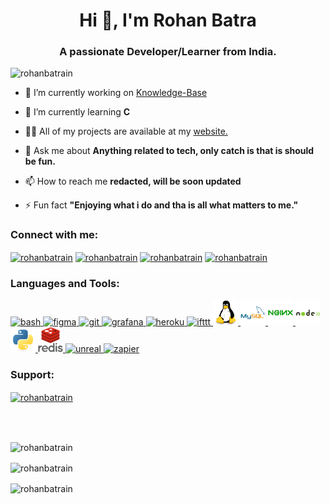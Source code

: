 <h1 align="center">Hi 👋, I'm Rohan Batra</h1>
<h3 align="center">A passionate Developer/Learner from India.</h3>

<p align="left"> <img src="https://komarev.com/ghpvc/?username=rohanbatrain&label=Profile%20views&color=0e75b6&style=flat" alt="rohanbatrain" /> </p>

- 🔭 I’m currently working on [Knowledge-Base](https://github.com/rohanbatrain/knowledge-base)

- 🌱 I’m currently learning **C**

- 👨‍💻 All of my projects are available at my [website.](rohanbatra.in/)

- 💬 Ask me about **Anything related to tech, only catch is that is should be fun.**

- 📫 How to reach me **redacted, will be soon updated**

- ⚡ Fun fact **"Enjoying what i do and tha is all what matters to me."**

<h3 align="left">Connect with me:</h3>
<p align="left">
<a href="https://codepen.io/rohanbatrain" target="blank"><img align="center" src="https://raw.githubusercontent.com/rahuldkjain/github-profile-readme-generator/master/src/images/icons/Social/codepen.svg" alt="rohanbatrain" height="30" width="40" /></a>
<a href="https://dev.to/rohanbatrain" target="blank"><img align="center" src="https://raw.githubusercontent.com/rahuldkjain/github-profile-readme-generator/master/src/images/icons/Social/devto.svg" alt="rohanbatrain" height="30" width="40" /></a>
<a href="https://twitter.com/rohanbatrain" target="blank"><img align="center" src="https://raw.githubusercontent.com/rahuldkjain/github-profile-readme-generator/master/src/images/icons/Social/twitter.svg" alt="rohanbatrain" height="30" width="40" /></a>
<a href="https://codesandbox.com/rohanbatrain" target="blank"><img align="center" src="https://raw.githubusercontent.com/rahuldkjain/github-profile-readme-generator/master/src/images/icons/Social/codesandbox.svg" alt="rohanbatrain" height="30" width="40" /></a>
</p>

<h3 align="left">Languages and Tools:</h3>
<p align="left"> <a href="https://www.gnu.org/software/bash/" target="_blank" rel="noreferrer"> <img src="https://www.vectorlogo.zone/logos/gnu_bash/gnu_bash-icon.svg" alt="bash" width="40" height="40"/> </a> <a href="https://www.figma.com/" target="_blank" rel="noreferrer"> <img src="https://www.vectorlogo.zone/logos/figma/figma-icon.svg" alt="figma" width="40" height="40"/> </a><a href="https://git-scm.com/" target="_blank" rel="noreferrer"> <img src="https://www.vectorlogo.zone/logos/git-scm/git-scm-icon.svg" alt="git" width="40" height="40"/> </a> <a href="https://grafana.com" target="_blank" rel="noreferrer"> <img src="https://www.vectorlogo.zone/logos/grafana/grafana-icon.svg" alt="grafana" width="40" height="40"/> </a>  <a href="https://heroku.com" target="_blank" rel="noreferrer"> <img src="https://www.vectorlogo.zone/logos/heroku/heroku-icon.svg" alt="heroku" width="40" height="40"/> </a> <a href="https://ifttt.com/" target="_blank" rel="noreferrer"> <img src="https://www.vectorlogo.zone/logos/ifttt/ifttt-ar21.svg" alt="ifttt" width="40" height="40"/> </a> <a href="https://www.linux.org/" target="_blank" rel="noreferrer"> <img src="https://raw.githubusercontent.com/devicons/devicon/master/icons/linux/linux-original.svg" alt="linux" width="40" height="40"/> </a> <a href="https://www.mysql.com/" target="_blank" rel="noreferrer"> <img src="https://raw.githubusercontent.com/devicons/devicon/master/icons/mysql/mysql-original-wordmark.svg" alt="mysql" width="40" height="40"/> </a> <a href="https://www.nginx.com" target="_blank" rel="noreferrer"> <img src="https://raw.githubusercontent.com/devicons/devicon/master/icons/nginx/nginx-original.svg" alt="nginx" width="40" height="40"/> </a> <a href="https://nodejs.org" target="_blank" rel="noreferrer"> <img src="https://raw.githubusercontent.com/devicons/devicon/master/icons/nodejs/nodejs-original-wordmark.svg" alt="nodejs" width="40" height="40"/> </a> <a href="https://www.python.org" target="_blank" rel="noreferrer"> <img src="https://raw.githubusercontent.com/devicons/devicon/master/icons/python/python-original.svg" alt="python" width="40" height="40"/> </a> <a href="https://redis.io" target="_blank" rel="noreferrer"> <img src="https://raw.githubusercontent.com/devicons/devicon/master/icons/redis/redis-original-wordmark.svg" alt="redis" width="40" height="40"/> </a> <a href="https://unrealengine.com/" target="_blank" rel="noreferrer"> <img src="https://raw.githubusercontent.com/kenangundogan/fontisto/036b7eca71aab1bef8e6a0518f7329f13ed62f6b/icons/svg/brand/unreal-engine.svg" alt="unreal" width="40" height="40"/> </a> <a href="https://zapier.com" target="_blank" rel="noreferrer"> <img src="https://www.vectorlogo.zone/logos/zapier/zapier-icon.svg" alt="zapier" width="40" height="40"/> </a> </p>

<h3 align="left">Support:</h3>
<p><a href="https://ko-fi.com/rohanbatrain"> <img align="center" src="https://cdn.ko-fi.com/cdn/kofi3.png?v=3" height="50" width="210" alt="rohanbatrain" /></a></p><br><br> 

<!-- <a href="https://www.buymeacoffee.com/rohanbatrain"> <img align="left" src="https://cdn.buymeacoffee.com/buttons/v2/default-yellow.png" height="50" width="210" alt="rohanbatrain" /></a> -->

<p><img align="center" src="https://github-readme-stats.vercel.app/api/top-langs?username=rohanbatrain&show_icons=true&locale=en&layout=compact" alt="rohanbatrain"/></p>

<p><img align="center" src="https://github-readme-streak-stats.herokuapp.com/?user=rohanbatrain&" alt="rohanbatrain" /></p>
<p><img align="center" src="https://github-readme-stats.vercel.app/api?username=rohanbatrain&show_icons=true&locale=en" alt="rohanbatrain" /></p>
